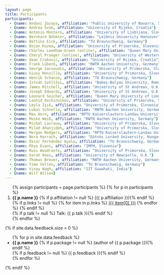 ```yaml
---
layout: page
title: Participants
participants:
  - {name: Andoni Zozaya, affiliation: "Public University of Navarra, Spain"}
  - {name: Andrea Švob, affiliation: "University of Rijeka, Croatia"}
  - {name: Antonio Montero, affiliation: "University of Ljubljana, Slovenia"}
  - {name: Bernhard Böhmler, affiliation: "Leibniz University Hannover"}
  - {name: Bettina Eick, affiliation: "TU Braunschweig, Germany"}
  - {name: Bojan Kuzma, affiliation: "University of Primorska, Slovenia"}
  - {name: Charles Leedham-Green (online), affiliation: "Queen Mary University of London, U.K."}
  - {name: Cheryl Praeger (online), affiliation: "University of Western Australia, Australia"}
  - {name: Dean Crnković, affiliation: "University of Rijeka, Croatia"}
  - {name: Frank Lübeck, affiliation: "RWTH Aachen University, Germany"}
  - {name: George Savvoudis, affiliation: "University of Primorska, Slovenia"}
  - {name: Giusy Monzillo, affiliation: "University of Primorska, Slovenia"}
  - {name: Henrik Schanze, affiliation: "TU Braunschweig, Germany"}
  - {name: István Szöllősi, affiliation: "Babeș-Bolyai University, Romania"}
  - {name: James Mitchell, affiliation: "University of St Andrews, U.K."}
  - {name: Joseph Edwards, affiliation: "University of St Andrews, U.K."}
  - {name: Leonard Soicher, affiliation: "Queen Mary University of London, U.K."}
  - {name: Leonid Ovchinnikov, affiliation: "University of Primorska, Slovenia"}
  - {name: Leyla Işık, affiliation: "University of Primorska, Slovenia"}
  - {name: Lukas Schnelle, affiliation: "RWTH Aachen University, Germany"}
  - {name: Max Horn, affiliation: "RPTU Kaiserslautern-Landau University, Germany"}
  - {name: Meike Weiß, affiliation: "RWTH Aachen University, Germany"}
  - {name: Michel Lavrauw, affiliation: "University of Primorska, Slovenia"}
  - {name: Milad Ahanjideh, affiliation: "University of Primorska, Slovenia"}
  - {name: Morgan Rodgers, affiliation: "RPTU Kaiserslautern-Landau University, Germany"}
  - {name: Nora Harrach, affiliation: "Eötvös Loránd University, Hungary"}
  - {name: Óscar Fernández Ayala, affiliation: "TU Braunschweig, Germany"}
  - {name: Rhys Evans, affiliation: "IMFM, Slovenia"}
  - {name: Russ Woodroofe, affiliation: "University of Primorska, Slovenia"}
  - {name: Sarah Rees, affiliation: "University of Newcastle, U.K."}
  - {name: Thomas Breuer, affiliation: "RWTH Aachen University, Germany"}
  - {name: Timo Velten, affiliation: "TU Braunschweig, Germany"}
  - {name: Vinay Wagh, affiliation: "IIT Guwahati, India"}
  - {name: Wilf Wilson}
---
```


<ol>{% assign participants = page.participants %}
{% for p in participants %}
  <li>
    <strong>{{ p.name }}</strong>
    {% if p.affiliation != null %} ({{ p.affiliation }}){% endif %}
    {% if p.links != null %}
        {% for item in p.links %}
            <a href="{{ item[1] }}">({{ item[0] }})</a>
        {% endfor %}
    {% endif %}
    <br/>
      {% if p.talk != null %} Talk: {{ p.talk }}{% endif %}
  </li>
{% endfor %}
</ol>

{% if site.data.feedback.size > 0 %}

<ul>
{% for p in site.data.feedback %}
  <li>
    <strong>{{ p.name }}</strong>
    {% if p.package != null %} (author of {{ p.package }}){% endif %}
    <br/>
    {% if p.feedback != null %} {{ p.feedback }}{% endif %}
  </li>
{% endfor %}
</ul>

{% endif %}

<!--
## Conference photo
[<img src="{{ site.baseurl }}/public/conf_photo.jpg" />]({{ site.baseurl }}/public/conf_photo.jpg)
-->

